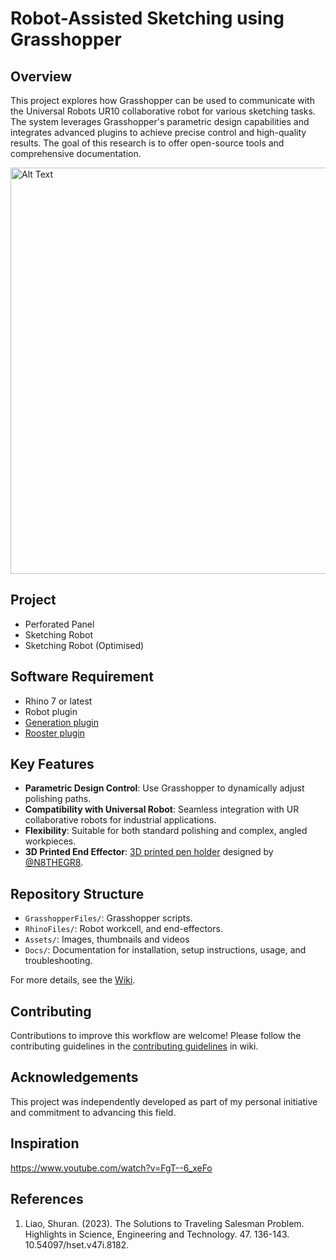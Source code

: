 # Robot-Assisted Sketching using Grasshopper

## Overview
This project explores how Grasshopper can be used to communicate with the Universal Robots UR10 collaborative robot for various sketching tasks. The system leverages Grasshopper's parametric design capabilities and integrates advanced plugins to achieve precise control and high-quality results. The goal of this research is to offer open-source tools and comprehensive documentation.

<img src="https://github.com/LoyWeiWin/Grasshopper_UR_RobotAssistedSketching/blob/main/Assets/Thumbnails/Vid_Sketching.gif" alt="Alt Text" width="650">


## Project
- Perforated Panel
- Sketching Robot
- Sketching Robot (Optimised)

## Software Requirement
- Rhino 7 or latest
- Robot plugin
- [Generation plugin](https://www.food4rhino.com/en/app/generation)
- [Rooster plugin](https://www.food4rhino.com/en/app/rooster)

## Key Features
- **Parametric Design Control**: Use Grasshopper to dynamically adjust polishing paths.
- **Compatibility with Universal Robot**: Seamless integration with UR collaborative robots for industrial applications.
- **Flexibility**: Suitable for both standard polishing and complex, angled workpieces.
- **3D Printed End Effector**: [3D printed pen holder](https://www.printables.com/model/259360-robot-spring-loaded-sharpie-end-effector-eoat-for-) designed by [@N8THEGR8](https://www.printables.com/@N8THEGR8_239577).  

## Repository Structure
- `GrasshopperFiles/`: Grasshopper scripts.
- `RhinoFiles/`: Robot workcell, and end-effectors.
- `Assets/`: Images, thumbnails and videos
- `Docs/`: Documentation for installation, setup instructions, usage, and troubleshooting.

For more details, see the [Wiki](https://github.com/LoyWeiWin/Grasshopper_UR_RobotAssistedSketching/wiki).

## Contributing
Contributions to improve this workflow are welcome! Please follow the contributing guidelines in the [contributing guidelines](https://github.com/LoyWeiWin/Grasshopper_UR_RobotAssistedSketching/wiki/05_Contributing-Guidelines) in wiki.

## Acknowledgements
This project was independently developed as part of my personal initiative and commitment to advancing this field.

## Inspiration
https://www.youtube.com/watch?v=FgT--6_xeFo


## References
1. Liao, Shuran. (2023). The Solutions to Traveling Salesman Problem. Highlights in Science, Engineering and Technology. 47. 136-143. 10.54097/hset.v47i.8182. 


